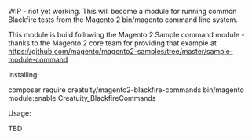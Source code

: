 WIP - not yet working. This will become a module for running common Blackfire tests from the Magento 2 bin/magento command line system.

This module is build following the Magento 2 Sample command module - thanks to the Magento 2 core team for providing that example at https://github.com/magento/magento2-samples/tree/master/sample-module-command

Installing:

composer require creatuity/magento2-blackfire-commands
bin/magento module:enable Creatuity_BlackfireCommands

Usage:

TBD
